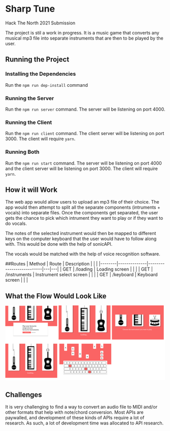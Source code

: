 # Sharp Tune
Hack The North 2021 Submission

The project is stil a work in progress. It is a music game that converts any musical mp3 file into separate instruments that are then to be played by the user.
## Running the Project
### Installing the Dependencies
Run the `npm run dep-install` command
### Running the Server
Run the `npm run server` command. The server will be listening on port 4000.
### Running the Client
Run the `npm run client` command. The client server will be listening on port 3000. The client will require `yarn`.
### Running Both
Run the `npm run start` command. The server will be listening on port 4000 and the client server will be listening on port 3000. The client will require `yarn`.
## How it will Work
The web app would allow users to upload an mp3 file of their choice. The app would then attempt to split all the separate components (intruments + vocals) into separate files. Once the components get separated, the user gets the chance to pick which intrument they want to play or if they want to do vocals.

The notes of the selected instrument would then be mapped to different keys on the computer keyboard that the user would have to follow along with. This would be done with the help of sonicAPI.

The vocals would be matched with the help of voice recognition software.

##Routes
| Method | Route        | Description              |   |   |
|--------|--------------|--------------------------|---|---|
| GET    | /loading     | Loading screen           |   |   |
| GET    | /instruments | Instrument select screen |   |   |
| GET    | /keyboard    | Keyboard screen          |   |   |

## What the Flow Would Look Like
![Sample Flow](./images/wireframe.png)

## Challenges
It is very challenging to find a way to convert an audio file to MIDI and/or other formats that help with note/chord conversion. Most APIs are paywalled, and development of these kinds of APIs require a lot of research. As such, a lot of development time was allocated to API research.
